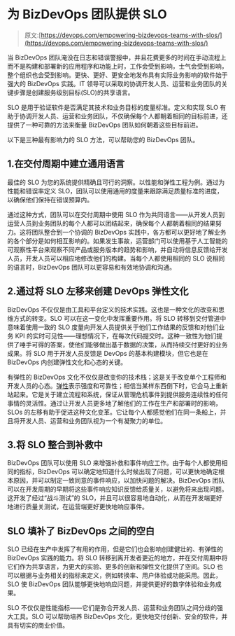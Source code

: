 # 为 BizDevOps 团队提供 SLO

> 原文:[https://devops.com/empowering-bizdevops-teams-with-slos/](https://devops.com/empowering-bizdevops-teams-with-slos/)

当 BizDevOps 团队淹没在日志和错误警报中，并且花费更多的时间在手动流程上而不是构建和部署新的应用程序和功能上时，工作会受到影响，士气会受到影响，整个组织也会受到影响。更快、更好、更安全地发布具有实际业务影响的软件始于强大的 BizDevOps 实践。IT 领导可以采取的协调开发人员、运营和业务团队的关键步骤是创建服务级别目标(SLO)的共享语言。

SLO 是用于验证软件是否满足其技术和业务目标的度量标准。定义和实现 SLO 有助于协调开发人员、运营和业务团队，不仅确保每个人都朝着相同的目标前进，还提供了一种可靠的方法来衡量 BizDevOps 团队如何朝着这些目标前进。

以下是三种最有影响力的 SLO 方法，可以帮助您的 BizDevOps 团队。

## 1.在交付周期中建立通用语言

最佳的 SLO 为您的系统提供精确且可行的洞察。以性能和弹性工程为例。通过为性能和错误率定义 SLO，团队可以使用通用的度量来跟踪满足质量标准的进度，以确保他们保持在错误预算内。

通过这种方式，团队可以在交付周期中使用 SLO 作为共同语言——从开发人员到运营人员到业务团队的每个人都可以团结起来，确保每个人都朝着相同的结果努力。这将团队整合到一个协调的 BizDevOps 实践中，各方都可以更好地了解业务的各个部分是如何相互影响的。如果发生事故，运营部门可以使用基于人工智能的可观察性平台来观察不同产品或服务版本的趋势和影响，并自动将信息反馈给开发人员，开发人员可以相应地修改他们的构建。当每个人都使用相同的 SLO 说相同的语言时，BizDevOps 团队可以更容易和有效地协调和沟通。

## 2.通过将 SLO 左移来创建 DevOps 弹性文化

BizDevOps 不仅仅是由工具和平台定义的技术实践。这也是一种文化的改变和思维方式的转变。SLO 可以在这一变化中发挥重要作用。将 SLO 转移到交付管道中意味着使用一致的 SLO 度量向开发人员提供关于他们工作结果的反馈和对他们业务 KPI 的实时可见性——理想情况下，在每次代码提交时。这种一致性为他们提供了唾手可得的答案，使他们能够做出基于数据的决策，从而持续交付更好的业务成果。将 SLO 用于开发人员反馈是 DevOps 的基本构建模块，但它也是在 BizDevOps 内创建弹性文化和心态的关键。

有弹性的 BizDevOps 文化不仅仅是改变你的技术栈；这是关于改变单个工程师和开发人员的心态。[弹性](https://securityboulevard.com/?s=resiliency)表示强度和可靠性；相信当某样东西倒下时，它会马上重新站起来。它是关于建立流程和系统，保证从管理危机事件到提供服务连续性的任何事情的灵活性。通过让开发人员更多地了解他们的工作在生产和部署时的影响，SLOs 的左移有助于促进这种文化变革。它让每个人都感觉他们在同一条船上，并且将开发人员、运营和业务团队视为一个有凝聚力的单位。

## 3.将 SLO 整合到补救中

BizDevOps 团队可以使用 SLO 来增强补救和事件响应工作。由于每个人都使用相同的指标，BizDevOps 可以确定地知道什么时候出现了问题，可以更快地确定根本原因，并可以制定一致同意的事件响应，以加快问题的解决。BizDevOps 团队可以在开发周期的早期将这些事件响应知识反馈给质量关，以避免将来出现问题。这开发了经过“战斗测试”的 SLO，并且可以很容易地自动化，从而在开发端更好地进行质量关测试，在运营端更好更快地响应事件。

## SLO 填补了 BizDevOps 之间的空白

SLO 已经在生产中发挥了有用的作用，但是它们也会影响创建健壮的、有弹性的 BizDevOps 实践的能力。将 SLO 转移到离开发者更近的地方，并在交付周期中将它们作为共享语言，为更大的实验、更多的创新和弹性文化提供了空间。SLO 也可以根据与业务相关的指标来定义，例如转换率、用户体验或功能采用。因此，SLO 使 BizDevOps 团队能够更快地响应问题，并提供更好的数字体验和业务成果。

SLO 不仅仅是性能指标——它们是弥合开发人员、运营和业务团队之间分歧的强大工具。SLO 可以帮助培养 BizDevOps 文化，更快地交付创新、安全的软件，并具有切实的商业价值。